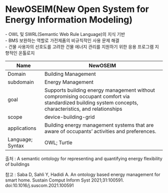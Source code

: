 # NewOSEIM(New Open System for Energy Information Modeling)

&#45; OWL 및 SWRL(Semantic Web Rule Language)의 지식 기반<br/>
&#45; BMS 보완하는 역할로 가전제품의 비규칙적인 사용 문제 해결<br/>
&#45; 건물 사용자의 선호도를 고려한 건물 에너지 관리를 지원하기 위한 응용 프로그램 지향적인 온톨로지

| Name             | NewOSEIM                                                                                                                                                |
| ---------------- | ------------------------------------------------------------------------------------------------------------------------------------------------------- |
| Domain           | Building Management                                                                                                                                     |
| subdomain        | Energy Management                                                                                                                                       |
| goal             | Supports building energy management without compromising occupant comfort via standardized building system concepts, characteristics, and relationships |
| scope            | device-building-grid                                                                                                                                    |
| applications     | Building energy management systems that are aware of occupants’ activities and preferences.                                                             | 
| Language; Syntax | OWL; Turtle                                                                                                                                             |

출처 :  A semantic ontology for representing and quantifying energy flexibility of buildings

참고 : Saba D, Sahli Y, Hadidi A. An ontology based energy management for smart home. Sustain Comput Inform Syst 2021;31:100591. doi:10.1016/j.suscom.2021.100591